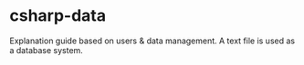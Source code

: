 # csharp-data
Explanation guide based on users &amp; data management. A text file is used as a database system.
